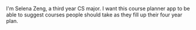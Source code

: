 I'm Selena Zeng, a third year CS major. I want this course planner app to be able to suggest courses people should take as they fill up their four year plan.
